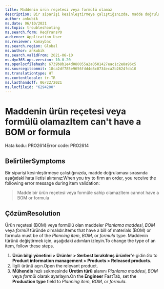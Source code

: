 ```yaml
---
title: Maddenin ürün reçetesi veya formülü olamaz
description: Bir siparişi kesinleştirmeye çalıştığınızda, madde doğrulaması sırasında bir hata iletisi alırsınız. Maddenin ürün reçetesi (BOM) veya formülü olamayacağını belirtir.
author: ankubik
ms.date: 06/10/2021
ms.topic: troubleshooting
ms.search.form: ReqTransPO
audience: Application User
ms.reviewer: kamaybac
ms.search.region: Global
ms.author: ankubik
ms.search.validFrom: 2021-06-10
ms.dyn365.ops.version: 10.0.20
ms.openlocfilehash: 6739b8b1e4d080055a2a0501427eac1c2e8a96c5
ms.sourcegitcommit: 18ca2df785e9656fdd4e8c0734eca2b2624fda10
ms.translationtype: HT
ms.contentlocale: tr-TR
ms.lasthandoff: 06/22/2021
ms.locfileid: "6294200"
---
```

# <a name="item-cant-have-a-bom-or-formula"></a><span data-ttu-id="fd1b5-104">Maddenin ürün reçetesi veya formülü olamaz</span><span class="sxs-lookup"><span data-stu-id="fd1b5-104">Item can't have a BOM or formula</span></span>

<span data-ttu-id="fd1b5-105">Hata kodu: PRO2614</span><span class="sxs-lookup"><span data-stu-id="fd1b5-105">Error code: PRO2614</span></span>

## <a name="symptoms"></a><span data-ttu-id="fd1b5-106">Belirtiler</span><span class="sxs-lookup"><span data-stu-id="fd1b5-106">Symptoms</span></span>

<span data-ttu-id="fd1b5-107">Bir siparişi kesinleştirmeye çalıştığınızda, madde doğrulaması sırasında aşağıdaki hata iletisi alırsınız:</span><span class="sxs-lookup"><span data-stu-id="fd1b5-107">When you try to firm an order, you receive the following error message during item validation:</span></span>

> <span data-ttu-id="fd1b5-108">Madde bir ürün reçetesi veya formüle sahip olamaz</span><span class="sxs-lookup"><span data-stu-id="fd1b5-108">Item cannot have a BOM or formula</span></span>

## <a name="resolution"></a><span data-ttu-id="fd1b5-109">Çözüm</span><span class="sxs-lookup"><span data-stu-id="fd1b5-109">Resolution</span></span>

<span data-ttu-id="fd1b5-110">Ürün reçetesi (BOM) veya formülü olan maddeler *Planlama maddesi*, *BOM* veya *formül* türünde olmalıdır.</span><span class="sxs-lookup"><span data-stu-id="fd1b5-110">Items that have a bill of materials (BOM) or formula must be of the *Planning item*, *BOM*, or *formula* type.</span></span> <span data-ttu-id="fd1b5-111">Maddenin türünü değiştirmek için, aşağıdaki adımları izleyin.</span><span class="sxs-lookup"><span data-stu-id="fd1b5-111">To change the type of an item, follow these steps.</span></span>

1. <span data-ttu-id="fd1b5-112">**Ürün bilgi yönetimi \> Ürünler \> Serbest bırakılmış ürünler**'e gidin.</span><span class="sxs-lookup"><span data-stu-id="fd1b5-112">Go to **Product information management \> Products \> Released products**.</span></span>
1. <span data-ttu-id="fd1b5-113">İlgili ürünü açın.</span><span class="sxs-lookup"><span data-stu-id="fd1b5-113">Open the relevant product.</span></span>
1. <span data-ttu-id="fd1b5-114">**Mühendis** hızlı sekmesinde **Üretim türü** alanını *Planlama maddesi*, *BOM* veya *formül* olarak ayarlayın.</span><span class="sxs-lookup"><span data-stu-id="fd1b5-114">On the **Engineer** FastTab, set the **Production type** field to *Planning item*, *BOM*, or *formula*.</span></span>
